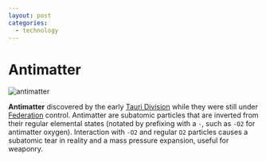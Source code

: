 ```yaml
---
layout: post
categories: 
  - technology
---
```


# Antimatter

![antimatter](../images/thumbnail/antimatter.png)

**Antimatter** discovered by the early [Tauri Division](../factions/tauri) while they were still under [Federation](../factions/federation) control. Antimatter are subatomic particles that are inverted from their regular elemental states (notated by prefixing with a `-`, such as `-O2` for antimatter oxygen). Interaction with `-O2` and regular `O2` particles causes a subatomic tear in reality and a mass pressure expansion, useful for weaponry.

